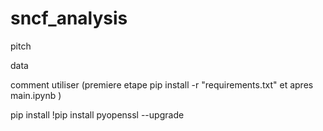 # sncf_analysis

pitch 

data 

comment utiliser (premiere etape pip install -r "requirements.txt" et apres main.ipynb )

pip install 
!pip install pyopenssl --upgrade 
